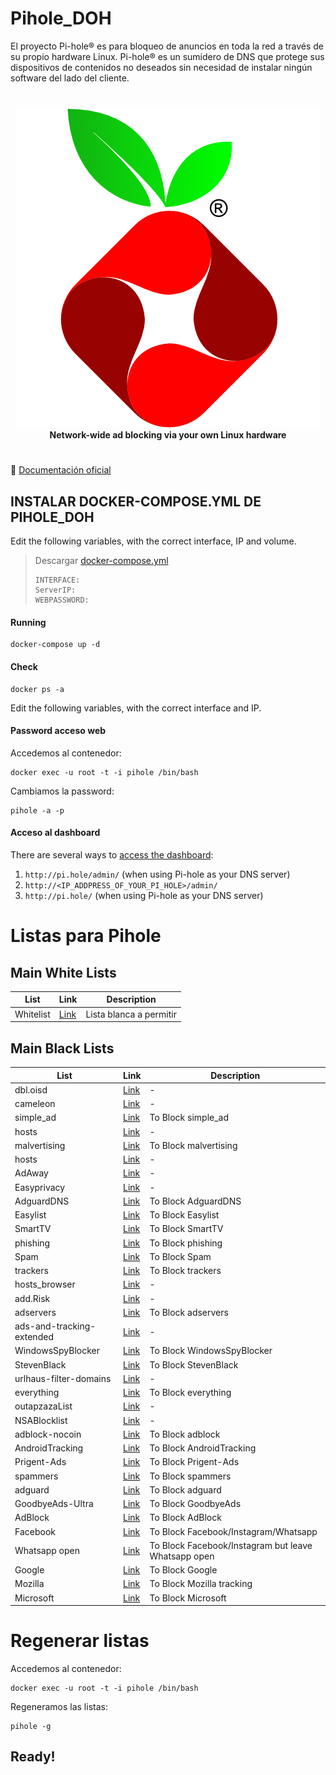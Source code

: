 # Pihole_DOH
El proyecto Pi-hole® es para bloqueo de anuncios en toda la red a través de su propio hardware Linux. Pi-hole® es un sumidero de DNS que protege sus dispositivos de contenidos no deseados sin necesidad de instalar ningún software del lado del cliente.

#

<p align="center">
    <a href="https://pi-hole.net/">
        <img src="https://github.com/JuanRodenas/Pihole_DOH/blob/main/pihole.png" alt="Pi-hole">
    </a>
    <br>
    <strong>Network-wide ad blocking via your own Linux hardware</strong>
</p>
<!-- markdownlint-enable MD033 -->

#

📁 [Documentación oficial](https://docs.pi-hole.net/)

## INSTALAR DOCKER-COMPOSE.YML DE PIHOLE_DOH
Edit the following variables, with the correct interface, IP and volume.
> Descargar [docker-compose.yml](https://github.com/JuanRodenas/Pihole_DOH/blob/main/docker-compose.yml)
>~~~
>INTERFACE:
>ServerIP:
>WEBPASSWORD:
>~~~

#### Running
~~~
docker-compose up -d
~~~

#### Check
~~~
docker ps -a
~~~

Edit the following variables, with the correct interface and IP.

#### Password acceso web
Accedemos al contenedor:
~~~
docker exec -u root -t -i pihole /bin/bash
~~~
Cambiamos la password:
~~~
pihole -a -p
~~~

#### Acceso al dashboard
There are several ways to [access the dashboard](https://discourse.pi-hole.net/t/how-do-i-access-pi-holes-dashboard-admin-interface/3168):

1. `http://pi.hole/admin/` (when using Pi-hole as your DNS server)
2. `http://<IP_ADDPRESS_OF_YOUR_PI_HOLE>/admin/`
3. `http://pi.hole/` (when using Pi-hole as your DNS server)



# Listas para Pihole

## Main White Lists

| List | Link | Description |
| -- | -- | -- |
| Whitelist | [Link](https://raw.githubusercontent.com/anudeepND/whitelist/master/domains/whitelist.txt) | Lista blanca a permitir |


## Main Black Lists

| List | Link | Description |
| -- | -- | -- |
| dbl.oisd | [Link](https://dbl.oisd.nl) | - |
| cameleon | [Link](https://sysctl.org/cameleon/hosts) | - |
| simple_ad | [Link](https://s3.amazonaws.com/lists.disconnect.me/simple_ad.txt) | To Block simple_ad |
| hosts | [Link](http://winhelp2002.mvps.org/hosts.txt) | - |
| malvertising | [Link](https://s3.amazonaws.com/lists.disconnect.me/simple_malvertising.txt) | To Block malvertising |
| hosts | [Link](https://someonewhocares.org/hosts/hosts) | - |
| AdAway | [Link](https://adaway.org/hosts.txt) | - |
| Easyprivacy | [Link](https://v.firebog.net/hosts/Easyprivacy.txt) | - |
| AdguardDNS | [Link](https://v.firebog.net/hosts/AdguardDNS.txt) | To Block AdguardDNS |
| Easylist | [Link](https://v.firebog.net/hosts/Easylist.txt) | To Block Easylist |
| SmartTV | [Link](https://raw.githubusercontent.com/Perflyst/PiHoleBlocklist/master/SmartTV.txt) | To Block SmartTV |
| phishing | [Link](https://phishing.army/download/phishing_army_blocklist_extended.txt) | To Block phishing |
| Spam | [Link](https://raw.githubusercontent.com/Spam404/lists/master/main-blacklist.txt) | To Block Spam |
| trackers | [Link](https://hostfiles.frogeye.fr/firstparty-trackers-hosts.txt) | To Block trackers |
| hosts_browser | [Link](https://zerodot1.gitlab.io/CoinBlockerLists/hosts_browser) | - |
| add.Risk | [Link](https://raw.githubusercontent.com/FadeMind/hosts.extras/master/add.Risk/hosts) | - |
| adservers | [Link](https://raw.githubusercontent.com/anudeepND/blacklist/master/adservers.txt) | To Block adservers |
| ads-and-tracking-extended | [Link](https://www.github.developerdan.com/hosts/lists/ads-and-tracking-extended.txt) | - |
| WindowsSpyBlocker | [Link](https://raw.githubusercontent.com/crazy-max/WindowsSpyBlocker/master/data/hosts/spy.txt) | To Block WindowsSpyBlocker |
| StevenBlack | [Link](https://raw.githubusercontent.com/StevenBlack/hosts/master/hosts) | To Block StevenBlack |
| urlhaus-filter-domains | [Link](https://raw.githubusercontent.com/AzagraMac/PiHoleDocker/master/list/urlhaus-filter-domains.txt) | - | 
| everything | [Link](https://blocklistproject.github.io/Lists/everything.txt) | To Block everything |
| outapzazaList | [Link](https://raw.githubusercontent.com/AzagraMac/PiHoleDocker/master/list/outapzazaList.txt) | - |
| NSABlocklist | [Link](https://raw.githubusercontent.com/AzagraMac/PiHoleDocker/master/list/NSABlocklist.txt) | - |
| adblock-nocoin | [Link](https://raw.githubusercontent.com/hoshsadiq/adblock-nocoin-list/master/hosts.txt) | To Block adblock |
| AndroidTracking | [Link](https://raw.githubusercontent.com/AzagraMac/PiHoleDocker/master/list/AndroidTracking.txt) | To Block AndroidTracking |
| Prigent-Ads | [Link](https://v.firebog.net/hosts/Prigent-Ads.txt) | To Block Prigent-Ads |
| spammers | [Link](https://raw.githubusercontent.com/matomo-org/referrer-spam-blacklist/master/spammers.txt) | To Block spammers | 
| adguard | [Link](https://raw.githubusercontent.com/Zelo72/adguard/main/d3host.adblock) | To Block adguard |
| GoodbyeAds-Ultra | [Link](https://raw.githubusercontent.com/jerryn70/GoodbyeAds/master/Hosts/GoodbyeAds-Ultra.txt) | To Block GoodbyeAds |
| AdBlock | [Link](https://raw.githubusercontent.com/notracking/hosts-blocklists/master/adblock/adblock.txt) | To Block AdBlock |
| Facebook | [Link](https://github.com/jmdugan/blocklists/blob/master/corporations/facebook/all) | To Block Facebook/Instagram/Whatsapp |
| Whatsapp open | [Link](https://raw.githubusercontent.com/jmdugan/blocklists/master/corporations/facebook/all-but-whatsapp) | To Block Facebook/Instagram but leave Whatsapp open |
| Google | [Link](https://raw.githubusercontent.com/jmdugan/blocklists/master/corporations/google/all) | To Block Google |
| Mozilla | [Link](https://raw.githubusercontent.com/jmdugan/blocklists/master/corporations/mozilla/all) | To Block Mozilla tracking |
| Microsoft | [Link](https://raw.githubusercontent.com/jmdugan/blocklists/master/corporations/microsoft/all) | To Block Microsoft |


# Regenerar listas
Accedemos al contenedor:
~~~
docker exec -u root -t -i pihole /bin/bash
~~~
Regeneramos las listas:
~~~
pihole -g
~~~

## Ready!

